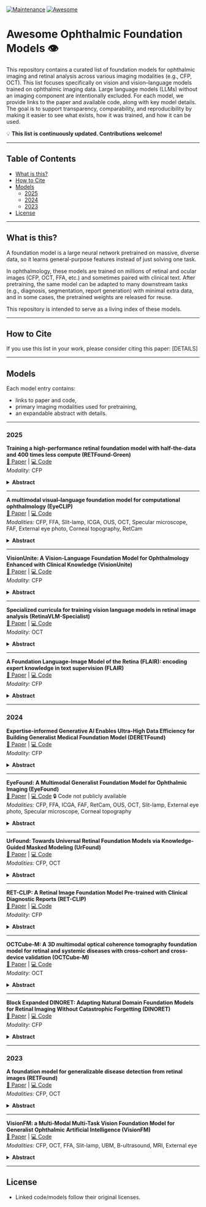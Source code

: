 [![Maintenance](https://img.shields.io/badge/Maintained%3F-yes-green.svg)](#)
[![Awesome](https://cdn.rawgit.com/sindresorhus/awesome/d7305f38d29fed78fa85652e3a63e154dd8e8829/media/badge.svg)](#)

# Awesome Ophthalmic Foundation Models 👁️

This repository contains a curated list of foundation models for ophthalmic imaging and retinal analysis across various imaging modalities (e.g., CFP, OCT). 
This list focuses specifically on vision and vision–language models trained on ophthalmic imaging data. Large language models (LLMs) without an imaging component are intentionally excluded.
For each model, we provide links to the paper and available code, along with key model details. The goal is to support transparency, comparability, and reproducibility by making it easier to see what exists, how it was trained, and how it can be used. 

💡 **This list is continuously updated. Contributions welcome!**

---

## Table of Contents
- [What is this?](#what-is-this)
- [How to Cite](#how-to-cite)
- [Models](#models)
  - [2025](#2025)
  - [2024](#2024)
  - [2023](#2023)
- [License](#license)

---

## What is this?

A foundation model is a large neural network pretrained on massive, diverse data, so it learns general-purpose features instead of just solving one task.

In ophthalmology, these models are trained on millions of retinal and ocular images (CFP, OCT, FFA, etc.) and sometimes paired with clinical text. After pretraining, the same model can be adapted to many downstream tasks (e.g., diagnosis, segmentation, report generation) with minimal extra data, and in some cases, the pretrained weights are released for reuse.

This repository is intended to serve as a living index of these models.

---

## How to Cite 

If you use this list in your work, please consider citing this paper: [DETAILS]

---

## Models

Each model entry contains:
- links to paper and code,
- primary imaging modalities used for pretraining,
- an expandable abstract with details.

---

### 2025

**Training a high-performance retinal foundation model with half-the-data and 400 times less compute (RETFound-Green)**  
[📄 Paper](https://www.nature.com/articles/s41467-025-62123-z) | [💻 Code](https://github.com/justinengelmann/RETFound_Green)  
_Modality:_ CFP

<details>
<summary><strong>Abstract</strong></summary>

Medical artificial intelligence is limited by available training datasets. Foundation models like RETFound from Moorfields Eye Hospital (MEH) can be adapted with small downstream datasets and thus alleviate this issue. RETFound-MEH used 900,000 training images. Recently, “data-efficient” DERETFound achieved comparable performance with 150,000 images. Both require very substantial compute resources for training and use. We propose RETFound-Green trained on only 75,000 publicly available images with 400 times less compute using a novel Token Reconstruction objective. RETFound-MEH and DERETFound training costs are estimated at $10,000 and $14,000, respectively. RETFound-Green cost less than $100, with equally reduced environmental impact. RETFound-Green can be downloaded 14 times faster, computes vector embeddings 2.7 times faster which then require 2.6 times less storage space. On a variety of downstream tasks from geographically diverse datasets, RETFound-Green achieves more than twice as many statistically significant wins than the next best model.

</details>

---

**A multimodal visual–language foundation model for computational ophthalmology (EyeCLIP)**  
[📄 Paper](https://www.nature.com/articles/s41746-025-01772-2) | [💻 Code](https://github.com/Michi-3000/EyeCLIP)  
_Modalities:_ CFP, FFA, Slit-lamp, ICGA, OUS, OCT, Specular microscope, FAF, External eye photo, Corneal topography, RetCam

<details>
<summary><strong>Abstract</strong></summary>

Early detection of eye diseases is vital for preventing vision loss. Existing ophthalmic artificial intelligence models focus on single modalities, overlooking multi-view information and struggling with rare diseases due to long-tail distributions. We propose EyeCLIP, a multimodal visual-language foundation model trained on 2.77 million ophthalmology images from 11 modalities with partial clinical text. Our novel pretraining strategy combines self-supervised reconstruction, multimodal image contrastive learning, and image-text contrastive learning to capture shared representations across modalities. EyeCLIP demonstrates robust performance across 14 benchmark datasets, excelling in disease classification, visual question answering, and cross-modal retrieval. It also exhibits strong few-shot and zero-shot capabilities, enabling accurate predictions in real-world, long-tail scenarios. EyeCLIP offers significant potential for detecting both ocular and systemic diseases, and bridging gaps in real-world clinical applications.

</details>

---

**VisionUnite: A Vision-Language Foundation Model for Ophthalmology Enhanced with Clinical Knowledge (VisionUnite)**  
[📄 Paper](https://arxiv.org/abs/2408.02865) | [💻 Code](https://github.com/HUANGLIZI/VisionUnite)  
_Modality:_ CFP

<details>
<summary><strong>Abstract</strong></summary>

The need for improved diagnostic methods in ophthalmology is acute, especially in the underdeveloped regions with limited access to specialists and advanced equipment. Therefore, we introduce VisionUnite, a novel vision-language foundation model for ophthalmology enhanced with clinical knowledge. VisionUnite has been pretrained on an extensive dataset comprising 1.24 million image-text pairs, and further refined using our proposed MMFundus dataset, which includes 296,379 high-quality fundus image-text pairs and 889,137 simulated doctor-patient dialogue instances. Our experiments indicate that VisionUnite outperforms existing generative foundation models such as GPT-4V and Gemini Pro. It also demonstrates diagnostic capabilities comparable to junior ophthalmologists. VisionUnite performs well in various clinical scenarios including open-ended multi-disease diagnosis, clinical explanation, and patient interaction, making it a highly versatile tool for initial ophthalmic disease screening. VisionUnite can also serve as an educational aid for junior ophthalmologists, accelerating their acquisition of knowledge regarding both common and underrepresented ophthalmic conditions. VisionUnite represents a significant advancement in ophthalmology, with broad implications for diagnostics, medical education, and understanding of disease mechanisms. 

</details>

---

**Specialized curricula for training vision language models in retinal image analysis (RetinaVLM-Specialist)**  
[📄 Paper](https://www.nature.com/articles/s41746-025-01893-8) | [💻 Code](https://github.com/RobbieHolland/SpecialistVLMs)  
_Modality:_ OCT

<details>
<summary><strong>Abstract</strong></summary>

Clinicians spend significant time reviewing medical images and transcribing findings. By integrating visual and textual data, foundation models have the potential to reduce workloads and boost efficiency, yet their practical clinical value remains uncertain. In this study, we find that OpenAI’s ChatGPT-4o and two medical vision-language models (VLMs) significantly underperform ophthalmologists in key tasks for age-related macular degeneration (AMD). To address this, we developed a dedicated training curriculum, designed by domain specialists, to optimize VLMs for tasks related to clinical decision making. The resulting model, RetinaVLM-Specialist, significantly outperforms foundation medical VLMs and ChatGPT-4o in AMD disease staging (F1: 0.63 vs. 0.33) and referral (0.67 vs. 0.50), achieving performance comparable to junior ophthalmologists. In a reader study, two senior ophthalmologists confirmed that RetinaVLM’s reports were substantially more accurate than those written by ChatGPT-4o (64.3% vs. 14.3%). Overall, our curriculum-based approach offers a blueprint for adapting foundation models to real-world medical applications.

</details>

---

**A Foundation Language-Image Model of the Retina (FLAIR): encoding expert knowledge in text supervision (FLAIR)**  
[📄 Paper](https://www.sciencedirect.com/science/article/abs/pii/S1361841524002822) | [💻 Code](https://github.com/jusiro/FLAIR)  
_Modality:_ CFP

<details>
<summary><strong>Abstract</strong></summary>

Foundation vision-language models are currently transforming computer vision, and are on the rise in medical imaging fueled by their very promising generalization capabilities. However, the initial attempts to transfer this new paradigm to medical imaging have shown less impressive performances than those observed in other domains, due to the significant domain shift and the complex, expert domain knowledge inherent to medical-imaging tasks. Motivated by the need for domain-expert foundation models, we present FLAIR, a pre-trained vision-language model for universal retinal fundus image understanding. To this end, we compiled 38 open-access, mostly categorical fundus imaging datasets from various sources, with up to 101 different target conditions and 288,307 images. We integrate the expert’s domain knowledge in the form of descriptive textual prompts, during both pre-training and zero-shot inference, enhancing the less-informative categorical supervision of the data. Such a textual expert’s knowledge, which we compiled from the relevant clinical literature and community standards, describes the fine-grained features of the pathologies as well as the hierarchies and dependencies between them. We report comprehensive evaluations, which illustrate the benefit of integrating expert knowledge and the strong generalization capabilities of FLAIR under difficult scenarios with domain shifts or unseen categories. When adapted with a lightweight linear probe, FLAIR outperforms fully-trained, dataset-focused models, more so in the few-shot regimes. Interestingly, FLAIR outperforms by a wide margin larger-scale generalist image-language models and retina domain-specific self-supervised networks, which emphasizes the potential of embedding experts’ domain knowledge and the limitations of generalist models in medical imaging. 

</details>

---

### 2024

**Expertise-informed Generative AI Enables Ultra-High Data Efficiency for Building Generalist Medical Foundation Model (DERETFound)**  
[📄 Paper](https://www.researchsquare.com/article/rs-3766549/v1) | [💻 Code](https://github.com/Jonlysun/DERETFound)  
_Modality:_ CFP

<details>
<summary><strong>Abstract</strong></summary>

Generalist medical foundation models, pre-trained on massive medical datasets, have shown great potential as the next generation of medical artificial intelligence (AI). However, collecting millions of medical data is extremely expensive, time-consuming, and raises concerns over the high-risk leakage of sensitive private patient information. Here, we present a general framework that enables ultra-high data efficiency in building medical foundation models by leveraging expertise-informed generative AI to scale the limited pre-training dataset. Specifically, we follow this framework and propose a new foundation model DERETFound in ophthalmology, using only 16.7% (150,786 images) of the real-world colour fundus photography images required in the latest retinal foundation model RETFound (904,170 images, Y. Zhou et al, Nature 2023). By integrating expert insights into generative AI, we generate approximately one million synthetic data that are consistent with real retinal images in terms of physiological structures and feature distribution. DERETFound achieves comparable or even superior performance to RETFound on nine public datasets across four downstream tasks, including diabetic retinopathy grading, glaucoma diagnosis, age-related macular degeneration grading, multi-disease classification, and challenging external evaluation. In addition, DERETFound demonstrates competitively high label efficiency, saving over 50% of expert-annotated training data compared to RETFound on datasets for diabetic retinopathy grading. Our data-efficient framework challenges the classic view that building medical foundation models requires the collection of large amounts of real-world medical data as a prerequisite. The framework also provides an effective solution for any other diseases that were once discouraged from building foundation models due to limited data, which has profound significance for medical AI.

</details>

---

**EyeFound: A Multimodal Generalist Foundation Model for Ophthalmic Imaging (EyeFound)**  
[📄 Paper](https://arxiv.org/abs/2405.11338) | [💻 Code]() 🔒 Code not publicly available  
_Modalities:_ CFP, FFA, ICGA, FAF, RetCam, OUS, OCT, Slit-lamp, External eye photo, Specular microscope, Corneal topography

<details>
<summary><strong>Abstract</strong></summary>

Artificial intelligence (AI) is vital in ophthalmology, tackling tasks like diagnosis, classification, and visual question answering (VQA). However, existing AI models in this domain often require extensive annotation and are task-specific, limiting their clinical utility. While recent developments have brought about foundation models for ophthalmology, they are limited by the need to train separate weights for each imaging modality, preventing a comprehensive representation of multi-modal features. This highlights the need for versatile foundation models capable of handling various tasks and modalities in ophthalmology. To address this gap, we present EyeFound, a multimodal foundation model for ophthalmic images. Unlike existing models, EyeFound learns generalizable representations from unlabeled multimodal retinal images, enabling efficient model adaptation across multiple applications. Trained on 2.78 million images from 227 hospitals across 11 ophthalmic modalities, EyeFound facilitates generalist representations and diverse multimodal downstream tasks, even for detecting challenging rare diseases. It outperforms previous work RETFound in diagnosing eye diseases, predicting systemic disease incidents, and zero-shot multimodal VQA. EyeFound provides a generalizable solution to improve model performance and lessen the annotation burden on experts, facilitating widespread clinical AI applications for retinal imaging.

</details>

---

**UrFound: Towards Universal Retinal Foundation Models via Knowledge-Guided Masked Modeling (UrFound)**  
[📄 Paper](https://arxiv.org/abs/2408.05618) | [💻 Code](https://github.com/yukkai/UrFound)  
_Modalities:_ CFP, OCT

<details>
<summary><strong>Abstract</strong></summary>

Retinal foundation models aim to learn generalizable representations from diverse retinal images, facilitating label-efficient model adaptation across various ophthalmic tasks. Despite their success, current retinal foundation models are generally restricted to a single imaging modality, such as Color Fundus Photography (CFP) or Optical Coherence Tomography (OCT), limiting their versatility. Moreover, these models may struggle to fully leverage expert annotations and overlook the valuable domain knowledge essential for domain-specific representation learning. To overcome these limitations, we introduce UrFound, a retinal foundation model designed to learn universal representations from both multimodal retinal images and domain knowledge. UrFound is equipped with a modality-agnostic image encoder and accepts either CFP or OCT images as inputs. To integrate domain knowledge into representation learning, we encode expert annotation in text supervision and propose a knowledge-guided masked modeling strategy for model pre-training. It involves reconstructing randomly masked patches of retinal images while predicting masked text tokens conditioned on the corresponding retinal image. This approach aligns multimodal images and textual expert annotations within a unified latent space, facilitating generalizable and domain-specific representation learning. Experimental results demonstrate that UrFound exhibits strong generalization ability and data efficiency when adapting to various tasks in retinal image analysis. By training on ~180k retinal images, UrFound significantly outperforms the state-of-the-art retinal foundation model trained on up to 1.6 million unlabelled images across 8 public retinal datasets. 

</details>

---

**RET-CLIP: A Retinal Image Foundation Model Pre-trained with Clinical Diagnostic Reports (RET-CLIP)**  
[📄 Paper](https://arxiv.org/abs/2405.14137) | [💻 Code](https://github.com/sStonemason/RET-CLIP)  
_Modality:_ CFP

<details>
<summary><strong>Abstract</strong></summary>

The Vision-Language Foundation model is increasingly investigated in the fields of computer vision and natural language processing, yet its exploration in ophthalmology and broader medical applications remains limited. The challenge is the lack of labeled data for the training of foundation model. To handle this issue, a CLIP-style retinal image foundation model is developed in this paper. Our foundation model, RET-CLIP, is specifically trained on a dataset of 193,865 patients to extract general features of color fundus photographs (CFPs), employing a tripartite optimization strategy to focus on left eye, right eye, and patient level to reflect real-world clinical scenarios. Extensive experiments demonstrate that RET-CLIP outperforms existing benchmarks across eight diverse datasets spanning four critical diagnostic categories: diabetic retinopathy, glaucoma, multiple disease diagnosis, and multi-label classification of multiple diseases, which demonstrate the performance and generality of our foundation model. 

</details>

---

**OCTCube-M: A 3D multimodal optical coherence tomography foundation model for retinal and systemic diseases with cross-cohort and cross-device validation (OCTCube-M)**  
[📄 Paper](https://arxiv.org/abs/2408.11227) | [💻 Code](https://github.com/ZucksLiu/OCTCubeM)  
_Modality:_ OCT

<details>
<summary><strong>Abstract</strong></summary>

We present OCTCube-M, a 3D OCT-based multi-modal foundation model for jointly analyzing OCT and en face images. OCTCube-M first developed OCTCube, a 3D foundation model pre-trained on 26,685 3D OCT volumes encompassing 1.62 million 2D OCT images. It then exploits a novel multi-modal contrastive learning framework COEP to integrate other retinal imaging modalities, such as fundus autofluorescence and infrared retinal imaging, into OCTCube, efficiently extending it into multi-modal foundation models. OCTCube achieves best performance on predicting 8 retinal diseases, demonstrating strong generalizability on cross-cohort, cross-device and cross-modality prediction. OCTCube can also predict cross-organ nodule malignancy (CT) and low cardiac ejection fraction as well as systemic diseases, such as diabetes and hypertension, revealing its wide applicability beyond retinal diseases. We further develop OCTCube-IR using COEP with 26,685 OCT and IR image pairs. OCTCube-IR can accurately retrieve between OCT and IR images, allowing joint analysis between 3D and 2D retinal imaging modalities. Finally, we trained a tri-modal foundation model OCTCube-EF from 4 million 2D OCT images and 400K en face retinal images. OCTCube-EF attains the best performance on predicting the growth rate of geographic atrophy (GA) across datasets collected from 6 multi-center global trials conducted in 23 countries. This improvement is statistically equivalent to running a clinical trial with more than double the size of the original study. Our analysis based on another retrospective case study reveals OCTCube-EF's ability to avoid false positive Phase-III results according to its accurate treatment effect estimation on the Phase-II results. In sum, OCTCube-M is a 3D multi-modal foundation model framework that integrates OCT and other retinal imaging modalities revealing substantial diagnostic and prognostic benefits.

</details>

---

**Block Expanded DINORET: Adapting Natural Domain Foundation Models for Retinal Imaging Without Catastrophic Forgetting (DINORET)**  
[📄 Paper](https://arxiv.org/abs/2409.17332) | [💻 Code](https://github.com/cm090999/dinoret)  
_Modality:_ CFP

<details>
<summary><strong>Abstract</strong></summary>

Integrating deep learning into medical imaging is poised to greatly advance diagnostic methods but it faces challenges with generalizability. Foundation models, based on self-supervised learning, address these issues and improve data efficiency. Natural domain foundation models show promise for medical imaging, but systematic research evaluating domain adaptation, especially using self-supervised learning and parameter-efficient fine-tuning, remains underexplored. Additionally, little research addresses the issue of catastrophic forgetting during fine-tuning of foundation models. We adapted the DINOv2 vision transformer for retinal imaging classification tasks using self-supervised learning and generated two novel foundation models termed DINORET and BE DINORET. Publicly available color fundus photographs were employed for model development and subsequent fine-tuning for diabetic retinopathy staging and glaucoma detection. We introduced block expansion as a novel domain adaptation strategy and assessed the models for catastrophic forgetting. Models were benchmarked to RETFound, a state-of-the-art foundation model in ophthalmology. DINORET and BE DINORET demonstrated competitive performance on retinal imaging tasks, with the block expanded model achieving the highest scores on most datasets. Block expansion successfully mitigated catastrophic forgetting. Our few-shot learning studies indicated that DINORET and BE DINORET outperform RETFound in terms of data-efficiency. This study highlights the potential of adapting natural domain vision models to retinal imaging using self-supervised learning and block expansion. BE DINORET offers robust performance without sacrificing previously acquired capabilities. Our findings suggest that these methods could enable healthcare institutions to develop tailored vision models for their patient populations, enhancing global healthcare inclusivity.

</details>

---

### 2023

**A foundation model for generalizable disease detection from retinal images (RETFound)**  
[📄 Paper](https://www.nature.com/articles/s41586-023-06555-x) | [💻 Code](https://github.com/rmaphoh/RETFound_MAE)  
_Modalities:_ CFP, OCT

<details>
<summary><strong>Abstract</strong></summary>

Medical artificial intelligence (AI) offers great potential for recognizing signs of health conditions in retinal images and expediting the diagnosis of eye diseases and systemic disorders. However, the development of AI models requires substantial annotation and models are usually task-specific with limited generalizability to different clinical applications. Here, we present RETFound, a foundation model for retinal images that learns generalizable representations from unlabelled retinal images and provides a basis for label-efficient model adaptation in several applications. Specifically, RETFound is trained on 1.6 million unlabelled retinal images by means of self-supervised learning and then adapted to disease detection tasks with explicit labels. We show that adapted RETFound consistently outperforms several comparison models in the diagnosis and prognosis of sight-threatening eye diseases, as well as incident prediction of complex systemic disorders such as heart failure and myocardial infarction with fewer labelled data. RETFound provides a generalizable solution to improve model performance and alleviate the annotation workload of experts to enable broad clinical AI applications from retinal imaging.

</details>

---

**VisionFM: a Multi-Modal Multi-Task Vision Foundation Model for Generalist Ophthalmic Artificial Intelligence (VisionFM)**  
[📄 Paper](https://arxiv.org/abs/2310.04992) | [💻 Code](https://github.com/ABILab-CUHK/VisionFM)  
_Modalities:_ CFP, OCT, FFA, Slit-lamp, UBM, B-ultrasound, MRI, External eye

<details>
<summary><strong>Abstract</strong></summary>

We present VisionFM, a foundation model pre-trained with 3.4 million ophthalmic images from 560,457 individuals, covering a broad range of ophthalmic diseases, modalities, imaging devices, and demography. After pre-training, VisionFM provides a foundation to foster multiple ophthalmic artificial intelligence (AI) applications, such as disease screening and diagnosis, disease prognosis, subclassification of disease phenotype, and systemic biomarker and disease prediction, with each application enhanced with expert-level intelligence and accuracy. The generalist intelligence of VisionFM outperformed ophthalmologists with basic and intermediate levels in jointly diagnosing 12 common ophthalmic diseases. Evaluated on a new large-scale ophthalmic disease diagnosis benchmark database, as well as a new large-scale segmentation and detection benchmark database, VisionFM outperformed strong baseline deep neural networks. The ophthalmic image representations learned by VisionFM exhibited noteworthy explainability, and demonstrated strong generalizability to new ophthalmic modalities, disease spectrum, and imaging devices. As a foundation model, VisionFM has a large capacity to learn from diverse ophthalmic imaging data and disparate datasets. To be commensurate with this capacity, in addition to the real data used for pre-training, we also generated and leveraged synthetic ophthalmic imaging data. Experimental results revealed that synthetic data that passed visual Turing tests, can also enhance the representation learning capability of VisionFM, leading to substantial performance gains on downstream ophthalmic AI tasks. Beyond the ophthalmic AI applications developed, validated, and demonstrated in this work, substantial further applications can be achieved in an efficient and cost-effective manner using VisionFM as the foundation.

</details>

---

## License
- Linked code/models follow their original licenses.

